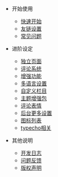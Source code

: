 - 开始使用
	- [快速开始](/start)
	- [友链设置](/plugin)
    - [常见问题](/common-problem)

- 进阶设定
	- [独立页面](/page)
	- [评论系统](/comment)
	- [增强功能](/functions)
	- [多语言设置](/i18n)
	- [自定义栏目](/customize)
	- [主题增强包](/enhancedPackage)
	- [评论表情](/emotion)
	- [后台更多设置](/setting)
	- [图标列表](/icons)
	- [typecho相关](/typecho)

- 其他说明
	- [开发日志](/changelog)
	- [问题反馈](/feedback)
	- [版权声明](/copyright)
